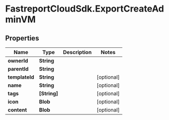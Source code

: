 # FastreportCloudSdk.ExportCreateAdminVM

## Properties

Name | Type | Description | Notes
------------ | ------------- | ------------- | -------------
**ownerId** | **String** |  | 
**parentId** | **String** |  | 
**templateId** | **String** |  | [optional] 
**name** | **String** |  | [optional] 
**tags** | **[String]** |  | [optional] 
**icon** | **Blob** |  | [optional] 
**content** | **Blob** |  | [optional] 


